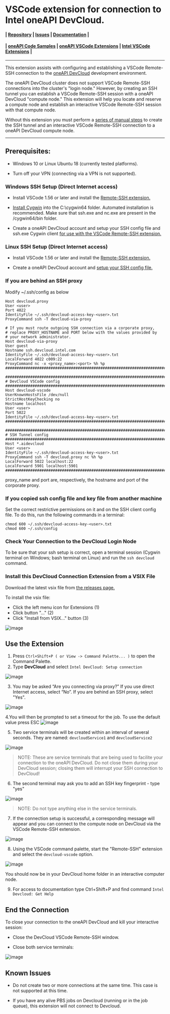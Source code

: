 # VSCode extension for connection to Intel oneAPI DevCloud.

#### | [Repository][vsix-repo] | [Issues][vsix-issues] | [Documentation][vsix-docs] |

[vsix-repo]:   <https://github.com/intel/vscode-oneapi-devcloud-connect>
[vsix-issues]: <https://github.com/intel-innersource/frameworks.ide.vscode.extensions.oneapi-devcloud-connect/issues>
[vsix-docs]:   <https://github.com/intel-innersource/frameworks.ide.vscode.extensions.oneapi-devcloud-connect#readme>


#### | [oneAPI Code Samples][oneapi-samples] | [oneAPI VSCode Extensions][oneapi-samples] | [Intel VSCode Extensions][intel-extensions] |

[oneapi-samples]:    <https://github.com/oneapi-src/oneAPI-samples>
[oneapi-extensions]: <https://marketplace.visualstudio.com/search?term=oneapi&target=VSCode>
[intel-extensions]:  <https://marketplace.visualstudio.com/publishers/intel-corporation>

***

This extension assists with configuring and establishing a VSCode Remote-SSH
connection to the [oneAPI DevCloud](https://devcloud.intel.com/oneapi/)
development environment.

The oneAPI DevCloud cluster does not support VSCode Remote-SSH connections
into the cluster's "login node." However, by creating an SSH tunnel you can
establish a VSCode Remote-SSH session with a oneAPI DevCloud "compute node."
This extension will help you locate and reserve a compute node and establish
an interactive VSCode Remote-SSH session with that compute node.

Without this extension you must perform a [series of manual
steps][manual-remote-ssh] to create the SSH tunnel and an interactive VSCode
Remote-SSH connection to a oneAPI DevCloud compute node.

[manual-remote-ssh]: <https://devcloud.intel.com/oneapi/documentation/connect-with-vscode>

***


## Prerequisites:

* Windows 10 or Linux Ubuntu 18 (currently tested platforms).

* Turn off your VPN (connecting via a VPN is not supported).


### Windows SSH Setup (Direct Internet access)

* Install VSCode 1.56 or later and install the [Remote-SSH
extension.](https://marketplace.visualstudio.com/items?itemName=ms-vscode-remote.remote-ssh)

* [Install
Cygwin](https://devcloud.intel.com/oneapi/documentation/connect-with-ssh-windows-cygwin)
into the C:\cygwin64 folder. Automated installation is recommended. Make sure
that ssh.exe and nc.exe are present in the /cygwin64/bin folder.

* Create a oneAPI DevCloud account and setup your SSH config file and ssh.exe
Cygwin client [for use with the VSCode Remote-SSH
extension.](https://devcloud.intel.com/oneapi/documentation/connect-with-vscode)

### Linux SSH Setup (Direct Internet access)

* Install VSCode 1.56 or later and install the [Remote-SSH
extension.](https://marketplace.visualstudio.com/items?itemName=ms-vscode-remote.remote-ssh)

* Create a oneAPI DevCloud account and [setup your SSH config file.](https://devcloud.intel.com/oneapi/documentation/connect-with-vscode)

### If you are behind an SSH proxy

Modify ~/.ssh/config as below
```
Host devcloud.proxy
User <user>
Port 4022
IdentityFile ~/.ssh/devcloud-access-key-<user>.txt
ProxyCommand ssh -T devcloud-via-proxy

# If you must route outgoing SSH connection via a corporate proxy,
# replace PROXY_HOSTNAME and PORT below with the values provided by
# your network administrator.
Host devcloud-via-proxy
User guest
Hostname ssh.devcloud.intel.com
IdentityFile ~/.ssh/devcloud-access-key-<user>.txt
LocalForward 4022 c009:22
ProxyCommand nc -x <proxy_name>:<port> %h %p
################################################################################################

################################################################################################
# DevCloud VSCode config
################################################################################################
Host devcloud-vscode
UserKnownHostsFile /dev/null
StrictHostKeyChecking no
Hostname localhost
User <user>
Port 5022
IdentityFile ~/.ssh/devcloud-access-key-<user>.txt
################################################################################################

################################################################################################
# SSH Tunnel config
################################################################################################
Host *.aidevcloud
User <user>
IdentityFile ~/.ssh/devcloud-access-key-<user>.txt
ProxyCommand ssh -T devcloud.proxy nc %h %p
LocalForward 5022 localhost:22
LocalForward 5901 localhost:5901
################################################################################################

```
proxy_name and port  are, respectively, the hostname and port of the corporate proxy.

### If you copied ssh config file and key file from another machine

Set the correct restrictive permissions on it and on the SSH client config file. To do this, run the following commands in a terminal:

```
chmod 600 ~/.ssh/devcloud-access-key-<user>.txt
chmod 600 ~/.ssh/config
```

### Check Your Connection to the DevCloud Login Node

To be sure that your ssh setup is correct, open a terminal session (Cygwin
terminal on Windows; bash terminal on Linux) and run the `ssh devcloud`
command.


### Install this DevCloud Connection Extension from a VSIX File

Download the latest vsix file from [the releases
page.](https://github.com/intel-innersource/frameworks.ide.vscode.extensions.oneapi-devcloud-connect/releases)

To install the vsix file:

* Click the left menu icon for Extensions (1)
* Click button "..." (2)
* Click "Install from VSIX..." button (3)

![image](https://github.com/intel-innersource/frameworks.ide.vscode.extensions.oneapi-devcloud-connect/assets/40661523/f173026a-33b4-44bc-b9b0-702ffc9d33e3)


## Use the Extension

1. Press `Ctrl+Shift+P ( or View -> Command Palette... )` to open the Command Palette.
2. Type **DevCloud** and select `Intel DevCloud: Setup connection`

![image](https://github.com/intel-innersource/frameworks.ide.vscode.extensions.oneapi-devcloud-connect/assets/40661523/22faa42a-cb5c-43ab-b37e-f7ad63f37e6c)

3. You may be asked “Are you connecting via proxy?” If you use direct Internet access, select “No”. If you are behind an SSH proxy, select "Yes".

![image](https://github.com/intel-innersource/frameworks.ide.vscode.extensions.oneapi-devcloud-connect/assets/40661523/3c45a5b8-7cbc-45d3-880d-2fd7c1feba08)

4.You will then be prompted to set a timeout for the job. To use the default value press ESC
![image](https://github.com/intel-innersource/frameworks.ide.vscode.extensions.oneapi-devcloud-connect/assets/81574619/8c2872a2-1fd7-4e2f-b36c-ccdb4f29e92b)

5. Two service terminals will be created within an interval of several
seconds. They are named: `devcloudService1` and `devcloudService2`

![image](https://github.com/intel-innersource/frameworks.ide.vscode.extensions.oneapi-devcloud-connect/assets/40661523/d2bf8f12-3fd7-41ae-b262-2247ace75f26)

> NOTE: These are service terminals that are being used to facilite your
connection to the oneAPI DevCloud. Do not close them during your DevCloud
session; closing them will interrupt your SSH connection to DevCloud!

6. The second terminal may ask you to add an SSH key fingerprint - type "yes"

![image](https://github.com/intel-innersource/frameworks.ide.vscode.extensions.oneapi-devcloud-connect/assets/40661523/0bde8ba6-90e0-42b2-a750-c047c11c75d0)

> NOTE: Do not type anything else in the service terminals.

7. If the connection setup is successful, a corresponding message will appear
and you can connect to the compute node on DevCloud via the VSCode Remote-SSH
extension.

![image](https://github.com/intel-innersource/frameworks.ide.vscode.extensions.oneapi-devcloud-connect/assets/40661523/11194224-0d41-4a1d-b440-dbc5291caf1e)

8. Using the VSCode command palette, start the "Remote-SSH" extension and
select the `devcloud-vscode` option.

![image](https://github.com/intel-innersource/frameworks.ide.vscode.extensions.oneapi-devcloud-connect/assets/40661523/2911875a-cc86-452b-98a9-f189c223073b)

You should now be in your DevCloud home folder in an interactive computer node.

9. For access to documentation type Ctrl+Shift+P and find command `Intel Devcloud: Get Help`


## End the Connection

To close your connection to the oneAPI DevCloud and kill your interactive session:

* Close the DevCloud VSCode Remote-SSH window.

* Close both service terminals:

![image](https://github.com/intel-innersource/frameworks.ide.vscode.extensions.oneapi-devcloud-connect/assets/40661523/329e8f4f-1bb1-4ee8-9a3b-fd06ba436311)


## Known Issues

* Do not create two or more connections at the same time. This case is not
supported at this time.

* If you have any alive PBS jobs on Devcloud (running or in the job queue),
this extension will not connect to Devcloud.
